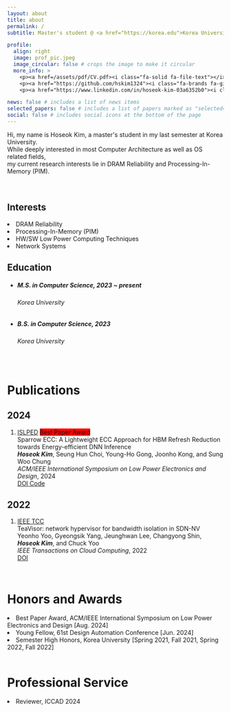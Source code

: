 ```yaml
---
layout: about
title: about
permalink: /
subtitle: Master's student @ <a href="https://korea.edu">Korea University</a><br><a href="http://smrl.korea.ac.kr">SoC and Microprocessor Reseach Laboratory [SMRL]</a> (Advisor&#58; Prof. Sung Woo Chung)

profile:
  align: right
  image: prof_pic.jpeg
  image_circular: false # crops the image to make it circular
  more_info: >
    <p><a href=/assets/pdf/CV.pdf><i class="fa-solid fa-file-text"></i></p>
    <p><a href="https://github.com/hskim1324"><i class="fa-brands fa-github"></i></a></p>
    <p><a href="https://www.linkedin.com/in/hoseok-kim-03a6352b0"><i class="fab fa-linkedin-in"></i></a></p>

news: false # includes a list of news items
selected_papers: false # includes a list of papers marked as "selected={true}"
social: false # includes social icons at the bottom of the page
---
```


Hi, my name is <span class="font-weight-bold">Hoseok Kim</span>, a master's student in my last semester at Korea University.<br>
While deeply interested in most <span class="font-weight-bold">Computer Architecture</span> as well as OS related fields,<br>
my current research interests lie in <span class="font-weight-bold">DRAM Reliability</span> and <span class="font-weight-bold">Processing-In-Memory (PIM)</span>.<br><br><br>

<div class="row">
    <div class="col-md-5">
        <h2><span class="font-weight-bold">Interests</span></h2>
        <li>DRAM Reliability</li>
        <li>Processing-In-Memory (PIM)</li>
        <li>HW/SW Low Power Computing Techniques</li>
        <li>Network Systems</li>
    </div>
    <div class="col-md-7">
        <h2><span class="font-weight-bold">Education</span></h2>
        <ul class="ul-edu fa-ul mb-0">
          <li>
            <h5><b>
            <i class="fa-li fas fa-graduation-cap"></i>
            M.S. in Computer Science, 2023 ~ present<br>
            </b></h5>
            <h6>Korea University</h6>
          </li>
          <li>
            <h5><b>
            <i class="fa-li fas fa-graduation-cap"></i>
            B.S. in Computer Science, 2023<br>
            </b></h5>
            <h6>Korea University</h6>
          </li>
        </ul>
    </div>
</div>
<br>

<h1><span class="font-weight-bold">Publications</span></h1>
  <div class="publications">
    <h2 class="bibliography">2024</h2>
      <ol class="bibliography">
        <li> 
          <div class="row">
            <div class="col col-sm-2 abbr">
              <abbr class="badge rounded w-100"><a href="https://www.islped.org/2024/" rel="external nofollow noopener" target="_blank">ISLPED</a></abbr>
              <abbr class="badge rounded w-100" style="background-color: #ff0000">Best Paper Award</abbr>
            </div>
            <div class="col-sm-8">
              <div class="title">
                Sparrow ECC: A Lightweight ECC Approach for HBM Refresh Reduction towards Energy-efficient DNN Inference
              </div>
              <div class="author">
                <em><b>Hoseok Kim</b></em>, Seung Hun Choi, Young-Ho Gong, Joonho Kong, and Sung Woo Chung
              </div>
              <div class="periodical">
                <em>ACM/IEEE International Symposium on Low Power Electronics and Design</em>, 2024
              </div>
              <div class="periodical">
              </div>
              <div class="links"> 
                <a href="" class="btn btn-sm z-depth-0" role="button">
                  DOI
                </a>
                <a href="https://github.com/hskim1324/Sparrow_ECC" class="btn btn-sm z-depth-0" role="button" rel="external nofollow noopener" target="_blank">
                  Code
                </a> 
              </div>
            </div>
          </div>
        </li>
      </ol>
    <h2 class="bibliography">2022</h2>
      <ol class="bibliography">
        <li> 
          <div class="row">
            <div class="col col-sm-2 abbr">
              <abbr class="badge rounded w-100"><a href="https://ieeexplore.ieee.org/xpl/RecentIssue.jsp?punumber=6245519" rel="external nofollow noopener" target="_blank">IEEE TCC</a></abbr>
            </div>
            <div class="col-sm-8">
              <div class="title">
                TeaVisor: network hypervisor for bandwidth isolation in SDN-NV
              </div>
              <div class="author">
                Yeonho Yoo, Gyeongsik Yang, Jeunghwan Lee, Changyong Shin, <em><b>Hoseok Kim</b></em>, and Chuck Yoo
              </div>
              <div class="periodical">
                <em>IEEE Transactions on Cloud Computing</em>, 2022
              </div>
              <div class="periodical">
              </div>
              <div class="links"> 
                <a href="https://doi.org/10.1109/TCC.2022.3225915" class="btn btn-sm z-depth-0" role="button">
                  DOI
                </a>
              </div>
            </div>
          </div>
        </li>
      </ol>
  </div>

<br>

<h1><span class="font-weight-bold">Honors and Awards</span></h1>
  <li><span class="font-weight-bold">Best Paper Award</span>, ACM/IEEE International Symposium on Low Power Electronics and Design [Aug. 2024]</li>
  <li><span class="font-weight-bold">Young Fellow</span>, 61st Design Automation Conference [Jun. 2024]</li>
  <li><span class="font-weight-bold">Semester High Honors</span>, Korea University [Spring 2021, Fall 2021, Spring 2022, Fall 2022]</li>

<br>

<h1><span class="font-weight-bold">Professional Service</span></h1>
  <li>Reviewer, ICCAD 2024</li>

<br>

<!--
<h1><span class="font-weight-bold">Skills</span></h1>
-->